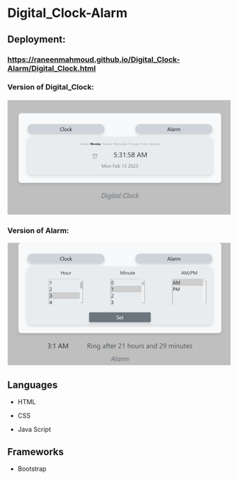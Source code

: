 # Digital_Clock-Alarm
## Deployment: 
### https://raneenmahmoud.github.io/Digital_Clock-Alarm/Digital_Clock.html
### Version of Digital_Clock:
![old version ](assests/images/Digital_Clock.png)
### Version of Alarm:
![old version ](assests/images/Alarm.png)
## Languages
- HTML
* CSS
+ Java Script
## Frameworks
- Bootstrap
